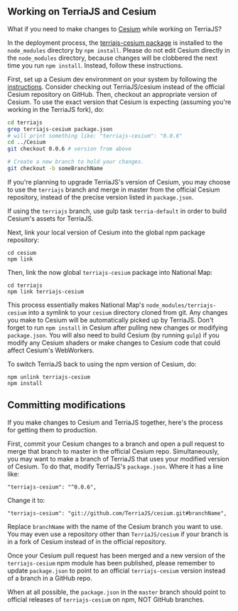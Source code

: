 ## Working on TerriaJS and Cesium

What if you need to make changes to [Cesium](https://github.com/AnalyticalGraphicsInc/cesium) while working on TerriaJS?

In the deployment process, the [terriajs-cesium package](https://www.npmjs.com/package/terriajs-cesium) is installed to the `node_modules` directory by `npm install`.  Please do not edit Cesium directly in the `node_modules` directory, because changes will be clobbered the next time you run `npm install`.  Instead, follow these instructions.

First, set up a Cesium dev environment on your system by following the [instructions](https://github.com/AnalyticalGraphicsInc/cesium/wiki/Contributor%27s-Guide).  Consider checking out TerriaJS/cesium instead of the official Cesium repository on GitHub.  Then, checkout an appropriate version of Cesium.  To use the exact version that Cesium is expecting (assuming you're working in the TerriaJS fork), do:

```bash
cd terriajs
grep terriajs-cesium package.json
# will print something like: "terriajs-cesium": "0.0.6"
cd ../Cesium
git checkout 0.0.6 # version from above

# Create a new branch to hold your changes.
git checkout -b someBranchName
```

If you're planning to upgrade TerriaJS's version of Cesium, you may choose to use the `terriajs` branch and merge in master from the official Cesium repository, instead of the precise version listed in `package.json`.

If using the `terriajs` branch, use gulp task `terria-default` in order to build Cesium's assets for TerriaJS.

Next, link your local version of Cesium into the global npm package repository:

```
cd cesium
npm link
```

Then, link the now global `terriajs-cesium` package into National Map:

```
cd terriajs
npm link terriajs-cesium
```

This process essentially makes National Map's `node_modules/terriajs-cesium` into a symlink to your `cesium` directory cloned from git.  Any changes you make to Cesium will be automatically picked up by TerriaJS.  Don't forget to run `npm install` in Cesium after pulling new changes or modifying `package.json`.  You will also need to build Cesium (by running `gulp`) if you modify any Cesium shaders or make changes to Cesium code that could affect Cesium's WebWorkers.

To switch TerriaJS back to using the npm version of Cesium, do:

```
npm unlink terriajs-cesium
npm install
```

## Committing modifications

If you make changes to Cesium and TerriaJS together, here's the process for getting them to production.

First, commit your Cesium changes to a branch and open a pull request to merge that branch to master in the official Cesium repo. Simultaneously, you may want to make a branch of TerriaJS that uses your modified version of Cesium.  To do that, modify TerriaJS's `package.json`.  Where it has a line like:

```
"terriajs-cesium": "^0.0.6",
```

Change it to:

```
"terriajs-cesium": "git://github.com/TerriaJS/cesium.git#branchName",
```

Replace `branchName` with the name of the Cesium branch you want to use.  You may even use a repository other than `TerriaJS/cesium` if your branch is in a fork of Cesium instead of in the official repository.

Once your Cesium pull request has been merged and a new version of the `terriajs-cesium` npm module has been published, please remember to update `package.json` to point to an official `terriajs-cesium` version instead of a branch in a GitHub repo.

When at all possible, the `package.json` in the `master` branch should point to official releases of `terriajs-cesium` on npm, NOT GitHub branches.
